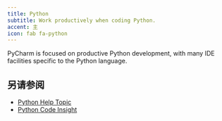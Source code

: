 ```yaml
---
title: Python
subtitle: Work productively when coding Python.
accent: 主
icon: fab fa-python
---
```


PyCharm is focused on productive Python development, with many IDE facilities specific to the Python language.

## 另请参阅
- [Python Help Topic](https://www.jetbrains.com/help/pycharm/python.html)
- [Python Code Insight](https://www.jetbrains.com/help/pycharm/python-code-insight.html)

